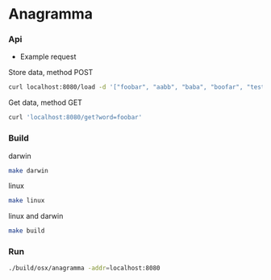 # Anagramma

### Api
* Example request

Store data, method POST
```bash
curl localhost:8080/load -d '["foobar", "aabb", "baba", "boofar", "test"]'
```

Get data, method GET
```bash
curl 'localhost:8080/get?word=foobar'
```

### Build

darwin
```bash
make darwin
```

linux
```bash
make linux
```

linux and darwin
```bash
make build
```

### Run

```bash
./build/osx/anagramma -addr=localhost:8080
```